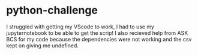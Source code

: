 # python-challenge


I struggled with getting my VScode to work, I had to use my jupyternotebook to be able to get the scrip! I also recieved help from ASK BCS for my code because the dependencies were not working and the csv kept on giving me undefined.
